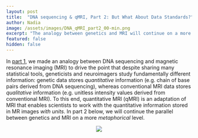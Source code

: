 ```yaml
---
layout: post
title:  "DNA sequencing & qMRI, Part 2: But What About Data Standards?"
author: Nadia
image: /assets/images/DNA_qMRI_part2_00-min.png
excerpt: "The analogy between genetics and MRI will continue on a more metaphorical level as we dive into the qMRI-BIDS data standard, the development of which was led by Dr. Agâh Karakuzu."
featured: false
hidden: false
---
```



In [part 1](https://qmrlab.org/2022/12/20/DNA-qMRI-part-1.html), we made an analogy between DNA sequencing and magnetic resonance imaging (MRI) to drive the point that despite sharing many statistical tools, geneticists and neuroimagers study fundamentally different information: genetic data stores _quantitative_ information (e.g. chain of base pairs derived from DNA sequencing), whereas conventional MRI data stores _qualitative_ information  (e.g. unitless intensity values derived from conventional MRI). To this end, quantitative MRI (qMRI) is an adaptation of MRI that enables scientists to work with the quantitative information stored in MR images _with units_. In part 2 below, we will continue the parallel between genetics and MRI on a more _metaphorical_ level.

<center> <img src="{{ site.baseurl }}/assets/images/DNA_qMRI_part2_01-min.png" style="border: 3px #eb845f"/> </center>
